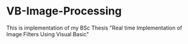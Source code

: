 # VB-Image-Processing
This is implementation of my BSc Thesis "Real time Implementation of Image Filters Using Visual Basic"
